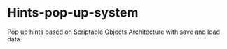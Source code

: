 # Hints-pop-up-system
Pop up hints based on Scriptable Objects Architecture with save and load data
